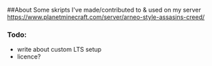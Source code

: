 ##About
Some skripts I've made/contributed to & used on my server https://www.planetminecraft.com/server/arneo-style-assasins-creed/



### Todo:
* write about custom LTS setup
* licence?
